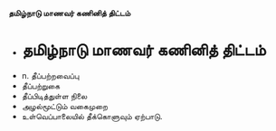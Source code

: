**தமிழ்நாடு மாணவர் கணினித் திட்டம்**
- # தமிழ்நாடு மாணவர் கணினித் திட்டம்
- n. தீப்பற்றவைப்பு
- தீப்பற்றுகை
- தீப்பிடித்துள்ள நிலை
- அழல்மூட்டும் வகைமுறை
- உள்வெப்பாலையில் தீக்கொளுவும் ஏற்பாடு.

